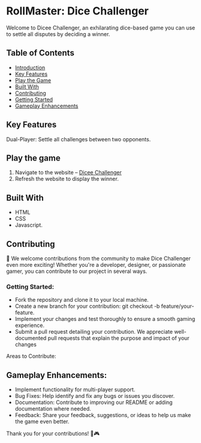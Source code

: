 # RollMaster: Dice Challenger

Welcome to Dicee Challenger, an exhilarating dice-based game you can use to settle all disputes by deciding a winner.

## Table of Contents
- [Introduction](#introduction)
- [Key Features](#key-features)
- [Play the Game](#play-the-game)
- [Built With](#built-with)
- [Contributing](#contributing)
- [Getting Started](#getting-started)
- [Gameplay Enhancements](#gameplay-enhancements)

## Key Features
Dual-Player: Settle all challenges between two opponents.

## Play the game
1. Navigate to the website – <a href="https://dicee-challenger-game.netlify.app/">Dicee Challenger</a>
2. Refresh the website to display the winner.

## Built With
<ul>
    <li>HTML</li>
    <li>CSS </li>
    <li>Javascript.</li>
</ul>

## Contributing
🚀 We welcome contributions from the community to make Dice Challenger even more exciting! Whether you're a developer, designer, or passionate gamer, you can contribute to our project in several ways.

### Getting Started:
<ul>
    <li>Fork the repository and clone it to your local machine.</li>
    <li>Create a new branch for your contribution: git checkout -b feature/your-feature.</li>
    <li>Implement your changes and test thoroughly to ensure a smooth gaming experience.</li>
<li>Submit a pull request detailing your contribution. We appreciate well-documented pull requests that explain the purpose and impact of your changes</li>
</ul>
Areas to Contribute:

## Gameplay Enhancements: 
<ul>
    <li>Implement functionality for multi-player support.</li>
<li>Bug Fixes: Help identify and fix any bugs or issues you discover.</li>
<li>Documentation: Contribute to improving our README or adding documentation where needed.</li>
<li>Feedback: Share your feedback, suggestions, or ideas to help us make the game even better.</li>
</ul>

Thank you for your contributions! 🎲🎮
